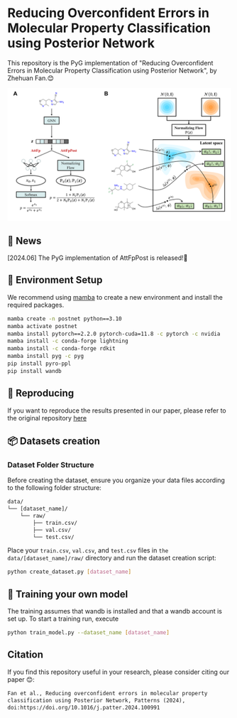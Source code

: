 # Reducing Overconfident Errors in Molecular Property Classification using Posterior Network

This repository is the PyG implementation of "Reducing Overconfident Errors in Molecular Property Classification using Posterior Network", by Zhehuan Fan.😊

<p align="center">
  <img src="assets/overview.png" /> 
</p>

## 🔔 News

[2024.06] The PyG implementation of AttFpPost is released!🎉

## 🔧 Environment Setup

We recommend using [mamba](https://github.com/mamba-org/mamba) to create a new environment and install the required packages.

```bash
mamba create -n postnet python==3.10
mamba activate postnet
mamba install pytorch==2.2.0 pytorch-cuda=11.8 -c pytorch -c nvidia
mamba install -c conda-forge lightning
mamba install -c conda-forge rdkit
mamba install pyg -c pyg
pip install pyro-ppl
pip install wandb
```

## 📄 Reproducing

If you want to reproduce the results presented in our paper, please refer to the original repository [here](https://github.com/HShokaku/AttFpPost)

## 📦 Datasets creation
### Dataset Folder Structure

Before creating the dataset, ensure you organize your data files according to the following folder structure:
```
data/
└── [dataset_name]/
    └── raw/
        ├── train.csv/
        ├── val.csv/
        └── test.csv/
```

Place your `train.csv`, `val.csv`, and `test.csv` files in `the data/[dataset_name]/raw/` directory and run the dataset creation script:

```bash
python create_dataset.py [dataset_name]
```

## 🚀 Training your own model

The training assumes that wandb is installed and that a wandb account is set up. To start a training run, execute
```bash
python train_model.py --dataset_name [dataset_name]
```

## Citation

If you find this repository useful in your research, please consider citing our paper 😊:

```
Fan et al., Reducing overconfident errors in molecular property classification using Posterior Network, Patterns (2024), 
doi:https://doi.org/10.1016/j.patter.2024.100991
```